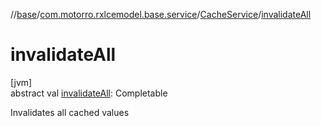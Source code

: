 //[base](../../../index.md)/[com.motorro.rxlcemodel.base.service](../index.md)/[CacheService](index.md)/[invalidateAll](invalidate-all.md)

# invalidateAll

[jvm]\
abstract val [invalidateAll](invalidate-all.md): Completable

Invalidates all cached values
